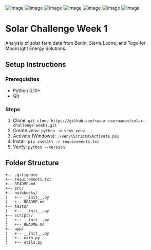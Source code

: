 


![image](https://github.com/user-attachments/assets/c8cbe33d-dd21-4e71-b264-46df939c2656)
![image](https://github.com/user-attachments/assets/60ba0590-7830-4c32-bba0-c3d0c14e80b7)
![image](https://github.com/user-attachments/assets/3feba0a1-8d99-4350-8a8a-28a44079265e)
![image](https://github.com/user-attachments/assets/993ce384-8b3a-44e4-92ff-2ce72bb27995)
![image](https://github.com/user-attachments/assets/13ba6f37-485a-4fb3-897d-fe45605e6ee2)
![image](https://github.com/user-attachments/assets/f195d047-d494-4596-bb55-dcecfdca99f7)
![image](https://github.com/user-attachments/assets/dd42e7f1-0379-4bc2-8f54-e0e549af0574)







# Solar Challenge Week 1

Analysis of solar farm data from Benin, Sierra Leone, and Togo for MoonLight Energy Solutions.

## Setup Instructions
### Prerequisites
- Python 3.10+
- Git
### Steps
1. Clone: `git clone https://github.com/<your-username>/solar-challenge-week1.git`
2. Create venv: `python -m venv venv`
3. Activate (Windows): `.\venv\Scripts\Activate.ps1`
4. Install: `pip install -r requirements.txt`
5. Verify: `python --version`

## Folder Structure
```n+-- .github/workflows/ci.yml
+-- .gitignore
+-- requirements.txt
+-- README.md
+-- src/
+-- notebooks/
¦   +-- __init__.py
¦   +-- README.md
+-- tests/
¦   +-- __init__.py
+-- scripts/
¦   +-- __init__.py
¦   +-- README.md
+-- app/
¦   +-- __init__.py
¦   +-- main.py
¦   +-- utils.py
```
